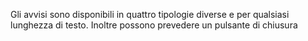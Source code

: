 Gli avvisi sono disponibili in quattro tipologie diverse e per qualsiasi lunghezza di testo. Inoltre possono prevedere un pulsante di chiusura
